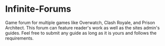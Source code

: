 # Infinite-Forums
Game forum for multiple games like Overwatch, Clash Royale, and Prison Architect. This forum can feature reader's work as well as the sites admin's guides. Feel free to submit any guide as long as it is yours and follows the requirements.
